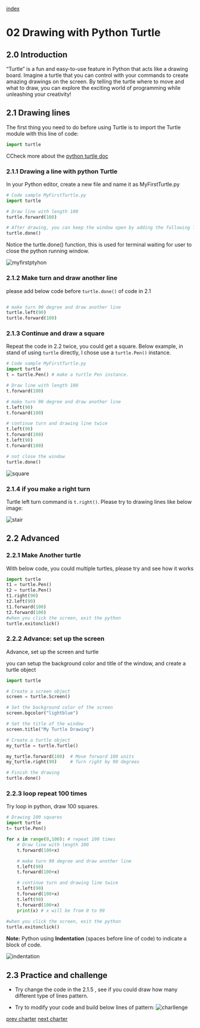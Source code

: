 [index](../index.md)

# 02 Drawing with Python Turtle

## 2.0 Introduction

“Turtle” is a fun and easy-to-use feature in Python that acts like a drawing board. Imagine a turtle that you can control with your commands to create amazing drawings on the screen. By telling the turtle where to move and what to draw, you can explore the exciting world of programming while unleashing your creativity!


## 2.1 Drawing lines

The first thing you need to do before using Turtle is to import the Turtle module with this line of code:

``` python
import turtle
```

CCheck more about the [python turtle doc](https://docs.python.org/3/library/turtle.html)


### 2.1.1 Drawing a line with python Turtle

In your Python editor, create a new file and name it as MyFirstTurtle.py

``` python
# Code sample MyFirstTurtle.py
import turtle

# Draw line with length 100
turtle.forward(100)

# After drawing, you can keep the window open by adding the following line. This allows you to view what you have drawn.
turtle.done() 

```

Notice the turtle.done() function, this is used for terminal waiting for user to close the python running window.

![myfirstptyhon](2.1_myfirstPython.png)

### 2.1.2 Make turn and draw another line

please add below code before `turtle.done()` of code in 2.1

```python

# make turn 90 degree and draw another line
turtle.left(90)
turtle.forward(100)

```

### 2.1.3 Continue and draw a square

Repeat the code in 2.2 twice, you could get a square.
Below example, in stand of using `turtle` directly, I chose use a `turtle.Pen()` instance.

``` python
# Code sample MyFirstTurtle.py
import turtle
t = turtle.Pen() # make a turtle Pen instance.

# Draw line with length 100
t.forward(100)

# make turn 90 degree and draw another line
t.left(90)
t.forward(100)

# continue turn and drawing line twice
t.left(90)
t.forward(100)
t.left(90)
t.forward(100)

# not close the window
turtle.done()

```

![square](2.1_myfirstPython-2.png)

### 2.1.4 if you make a right turn

Turtle left turn command is `t.right()`.  Please try to drawing lines like below image:

![stair](./2.1_stair.png)


## 2.2 Advanced

### 2.2.1 Make Another turtle

With below code, you could multiple turtles, please try and see how it works

```python
import turtle
t1 = turtle.Pen()
t2 = turtle.Pen()
t1.right(90)
t2.left(90)
t1.forward(100)
t2.forward(100)
#when you click the screen, exit the python
turtle.exitonclick()
```


### 2.2.2 Advance: set up the screen

Advance, set up the screen and turtle

you can setup the background color and title of the window, and create a turtle object


  ```python
  import turtle

  # Create a screen object
  screen = turtle.Screen()

  # Set the background color of the screen
  screen.bgcolor("lightblue")

  # Set the title of the window
  screen.title("My Turtle Drawing")

  # Create a turtle object
  my_turtle = turtle.Turtle()
 
  my_turtle.forward(100)  # Move forward 100 units
  my_turtle.right(90)     # Turn right by 90 degrees

  # Finish the drawing
  turtle.done()
  ```


### 2.2.3 loop repeat 100 times

Try loop in python, draw 100 squares.

  ```python
  # Drawing 100 squares
  import turtle
  t= turtle.Pen()

  for x in range(0,100): # repeat 100 times
      # Draw line with length 100
      t.forward(100+x)

      # make turn 90 degree and draw another line
      t.left(90)
      t.forward(100+x)

      # continue turn and drawing line twice
      t.left(90)
      t.forward(100+x)
      t.left(90)
      t.forward(100+x)
      print(x) # x will be from 0 to 99
      
  #when you click the screen, exit the python
  turtle.exitonclick()
  ```

**Note:** Python using **Indentation** (spaces before line of code) to indicate a block of code.

![indentation](2.1_Indentation.png)


## 2.3 Practice and challenge

- Try change the code in the 2.1.5 , see if you could draw how many different type of lines pattern.

- Try to modify your code and build below lines of pattern:
  ![charllenge](2.1_challenge.png) 

[prev charter](01.GetStartWithPython.md)
[next charter](02.2_Turtle_DrawCycleAndColor.md)
